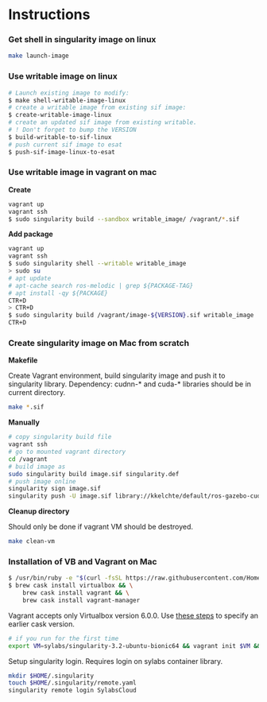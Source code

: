 # Instructions

### Get shell in singularity image on linux

```bash
make launch-image
```

### Use writable image on linux

```bash
# Launch existing image to modify:
$ make shell-writable-image-linux
# create a writable image from existing sif image:
$ create-writable-image-linux
# create an updated sif image from existing writable.
# ! Don't forget to bump the VERSION
$ build-writable-to-sif-linux
# push current sif image to esat
$ push-sif-image-linux-to-esat
```

### Use writable image in vagrant on mac

__Create__

```bash
vagrant up
vagrant ssh
$ sudo singularity build --sandbox writable_image/ /vagrant/*.sif
```

__Add package__

```bash
vagrant up
vagrant ssh
$ sudo singularity shell --writable writable_image
> sudo su
# apt update
# apt-cache search ros-melodic | grep ${PACKAGE-TAG}
# apt install -qy ${PACKAGE}
CTR+D
> CTR+D
$ sudo singularity build /vagrant/image-${VERSION}.sif writable_image
CTR+D
```

### Create singularity image on Mac from scratch

__Makefile__

Create Vagrant environment, build singularity image and push it to singularity library.
Dependency: cudnn-* and cuda-* libraries should be in current directory.

```bash
make *.sif
```


__Manually__

```bash
# copy singularity build file 
vagrant ssh
# go to mounted vagrant directory
cd /vagrant
# build image as 
sudo singularity build image.sif singularity.def
# push image online
singularity sign image.sif
singularity push -U image.sif library://kkelchte/default/ros-gazebo-cuda:v0.0.1
```

__Cleanup directory__

Should only be done if vagrant VM should be destroyed.

```bash
make clean-vm
```

### Installation of VB and Vagrant on Mac

```bash
$ /usr/bin/ruby -e "$(curl -fsSL https://raw.githubusercontent.com/Homebrew/install/master/install)"
$ brew cask install virtualbox && \
    brew cask install vagrant && \
    brew cask install vagrant-manager
```

Vagrant accepts only Virtualbox version 6.0.0. Use [these steps](https://zeckli.github.io/en/2016/11/05/use-homebrew-cask-to-downgrad-or-install-en.html) to specify an earlier cask version.  

```bash
# if you run for the first time
export VM=sylabs/singularity-3.2-ubuntu-bionic64 && vagrant init $VM && vagrant up && vagrant ssh
```
Setup singularity login.
Requires login on sylabs container library.
```bash
mkdir $HOME/.singularity
touch $HOME/.singularity/remote.yaml
singularity remote login SylabsCloud
```


